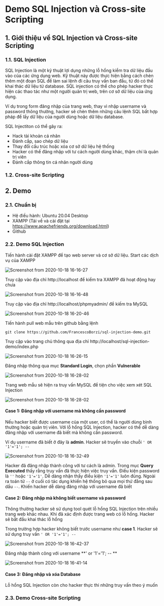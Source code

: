 # Demo SQL Injection và Cross-site Scripting 
## 1. Giới thiệu về SQL Injection và Cross-site Scripting 
### 1.1. SQL Injection

SQL Injection là một kỹ thuật lợi dụng những lỗ hổng kiểm tra dữ liệu đầu vào của các ứng dụng web. Kỹ thuật này được thực hiện bằng cách chèn thêm một đoạn SQL để làm sai lệnh đi câu truy vấn ban đầu, từ đó có thể khai thác dữ liệu từ database. SQL injection có thể cho phép hacker thực hiện các thao tác như một người quản trị web, trên cơ sở dữ liệu của ứng dụng.

Ví dụ trong form đăng nhập của trang web, thay vì nhập username và password thông thường, hacker sẽ chèn thêm những câu lệnh SQL bất hợp pháp để lấy dữ liệu của người dùng hoặc dữ liệu database.

SQL Injectiton có thể gây ra:
  + Hack tài khoản cá nhân
  + Đánh cắp, sao chép dữ liệu
  + Thay đổi cấu trúc hoặc xóa cơ sở dữ liệu hệ thống
  + Hacker có thể đăng nhập với tư cách người dùng khác, thậm chí là quản trị viên
  + Đánh cắp thông tin cá nhân người dùng 


### 1.2. Cross-site Scripting 
## 2. Demo
### 2.1. Chuẩn bị

  + Hệ điều hành: Ubuntu 20.04 Desktop
  + XAMPP (Tải về và cài đặt tại https://www.apachefriends.org/download.html)
  + Github

### 2.2. Demo SQL Injection

Tiến hành cài đặt XAMPP để tạo web server và cơ sở dữ liệu. Start các dịch vụ của XAMPP

![Screenshot from 2020-10-18 16-16-27](https://user-images.githubusercontent.com/32956424/96363269-63dd2480-115d-11eb-958f-98a5f3352dc5.png)

Truy cập vào địa chỉ http://localhost để kiểm tra XAMPP đã hoạt động hay chưa

![Screenshot from 2020-10-18 16-16-48](https://user-images.githubusercontent.com/32956424/96363304-9e46c180-115d-11eb-90f7-24aac52a01aa.png)

Truy cập vào địa chỉ http://localhost/phpmyadmin/ để kiếm tra MySQL

![Screenshot from 2020-10-18 16-20-46](https://user-images.githubusercontent.com/32956424/96363349-e7971100-115d-11eb-8b18-a9a2307c9092.png)

Tiến hành pull web mẫu trên github bằng lệnh 

```
git clone https://github.com/FrancescoBorzi/sql-injection-demo.git
```
Truy cập vào trang chủ thông qua địa chỉ http://localhost/sql-injection-demo/index.php

![Screenshot from 2020-10-18 16-26-15](https://user-images.githubusercontent.com/32956424/96363446-ab17e500-115e-11eb-9625-53e14ee45320.png)

Đăng nhập thông qua mục **Standard Login**, chọn phần **Vulnerable**

![Screenshot from 2020-10-18 16-28-02](https://user-images.githubusercontent.com/32956424/96363487-ed412680-115e-11eb-86a0-392b5a69db13.png)

Trang web mẫu sẽ hiện ra truy vấn MySQL để tiện cho việc xem xét SQL Injection

![Screenshot from 2020-10-18 16-28-02](https://user-images.githubusercontent.com/32956424/96363487-ed412680-115e-11eb-86a0-392b5a69db13.png)

#### Case 1: Đăng nhập với username mà không cần password

Nếu hacker biết được username của một user, có thể là người dùng bình thường hoặc quản trị viên. Với lỗ hổng SQL Injection, hacker có thể dễ dàng đăng nhập với username đã biết mà không cần password.

Ví dụ username đã biết ở đây là **admin**. Hacker sẽ truyền vào chuỗi ```' OR '1'='1'; -- ```

![Screenshot from 2020-10-18 16-32-49](https://user-images.githubusercontent.com/32956424/96363590-96881c80-115f-11eb-9b4a-8820c34ed12d.png)

Hacker đã đăng nhập thành công với tư cách là admin. Trong mục **Query Executed** thấy rằng truy vấn đã thực hiện việc truy vấn. Điều kiện password là ```''``` hoặc ```'1'='1'```. Dễ dàng nhận thấy điều kiện ```'1'='1'``` luôn đúng. Ngoài ra toán tử ```--``` ở cuối có tác dụng khiến hệ thống bỏ qua mọi thứ đằng sau dấu ```--```. Khiến hacker dễ dàng đăng nhập với username đã biết

#### Case 2: Đăng nhập mà không biết username và password

Thông thường hacker sẽ sử dụng tool quét lỗ hổng SQL Injection trên nhiều trang web khác nhau. Khi đã xác định được trang web có lỗ hổng. Hacker sẽ bắt đầu khai thác lỗ hổng

Trong trường hợp hacker không biết trước username như **case 1**. Hacker sẽ sử dụng truy vấn ```' OR '1'='1'; -- ```

![Screenshot from 2020-10-18 16-42-37](https://user-images.githubusercontent.com/32956424/96363856-f92de800-1160-11eb-8b74-0f5684581f30.png)

Đăng nhập thành công với username **' or '1'='1'; -- **

![Screenshot from 2020-10-18 16-41-14](https://user-images.githubusercontent.com/32956424/96363827-ca177680-1160-11eb-84c2-97f98c64cd20.png)

#### Case 3: Đăng nhập và xóa Database

Lỗ hổng SQL Injection còn cho hacker thực thi những truy vấn theo ý muốn











### 2.3. Demo Cross-site Scripting 
